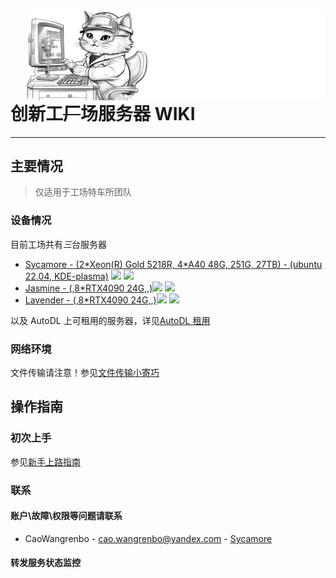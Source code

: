 <!-- ![title image](./src/image/title_bar.png) -->
<img src="./src/image/title_bar.png" align="right" width=480 />

# 创新工~~厂~~场服务器 WIKI

*****

## 主要情况
> 仅适用于工场特车所团队

### 设备情况

目前工场共有*三*台服务器

* [Sycamore - (2\*Xeon(R) Gold 5218R, 4\*A40 48G, 251G, 27TB) - (ubuntu 22.04, KDE-plasma)](./server-info-sycamore.md) [<img src="https://monitor.brisky.space/api/badge/3/status">](<https://monitor.brisky.space/status/cxgc>) [<img src="https://monitor.brisky.space/api/badge/3/uptime">](<[LINK](https://monitor.brisky.space/status/cxgc)>)
* [Jasmine - (,8\*RTX4090 24G,,)]()[<img src="https://monitor.brisky.space/api/badge/5/status">](<https://monitor.brisky.space/status/cxgc>) [<img src="https://monitor.brisky.space/api/badge/5/uptime">](<[LINK](https://monitor.brisky.space/status/cxgc)>)
* [Lavender - (,8\*RTX4090 24G,,)]()[<img src="https://monitor.brisky.space/api/badge/6/status">](<https://monitor.brisky.space/status/cxgc>) [<img src="https://monitor.brisky.space/api/badge/6/uptime">](<[LINK](https://monitor.brisky.space/status/cxgc)>)

以及 AutoDL 上可租用的服务器，详见[AutoDL 租用](autodl-info.md)
### 网络环境

文件传输请注意！参见[文件传输小寄巧](tricks/file_transmission.md)

## 操作指南

### 初次上手

参见[新手上路指南](./beginner.md)

### 联系

#### 账户\故障\权限等问题请联系
* CaoWangrenbo - [cao.wangrenbo@yandex.com](mailto:cao.wangrenbo@yandex.com) - [Sycamore](./server-info-sycamore.md)

#### 转发服务状态监控



